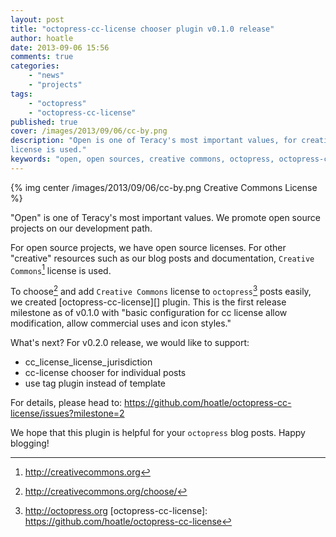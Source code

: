```yaml
---
layout: post
title: "octopress-cc-license chooser plugin v0.1.0 release"
author: hoatle
date: 2013-09-06 15:56
comments: true
categories:
    - "news"
    - "projects"
tags:
    - "octopress"
    - "octopress-cc-license"
published: true
cover: /images/2013/09/06/cc-by.png
description: "Open is one of Teracy's most important values, for creative resources, creative commons
license is used."
keywords: "open, open sources, creative commons, octopress, octopress-cc-license chooser plugin"
---
```


{% img center /images/2013/09/06/cc-by.png Creative Commons License %}

"Open" is one of Teracy's most important values. We promote open source projects on our
development path.

For open source projects, we have open source licenses. For other "creative" resources such as
our blog posts and documentation, `Creative Commons`[^1] license is used.

<!-- more -->

To choose[^2] and add `Creative Commons` license to `octopress`[^3] posts easily, we created
[octopress-cc-license][] plugin. This is the first release milestone as of v0.1.0 with "basic
configuration for cc license allow modification, allow commercial uses and icon styles."

What's next? For v0.2.0 release, we would like to support:

- cc_license_license_jurisdiction
- cc-license chooser for individual posts
- use tag plugin instead of template

For details, please head to: https://github.com/hoatle/octopress-cc-license/issues?milestone=2

We hope that this plugin is helpful for your `octopress` blog posts. Happy blogging!

[^1]: http://creativecommons.org
[^2]: http://creativecommons.org/choose/
[^3]: http://octopress.org
[octopress-cc-license]: https://github.com/hoatle/octopress-cc-license
